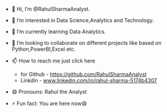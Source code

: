 - 👋 Hi, I’m @RahulSharmaAnalyst.
- 👀 I’m interested in Data Science,Analytics and Technology.  
- 🌱 I’m currently learning Data Analytics.
- 💞️ I’m looking to collaborate on different projects like based on Python,PowerBI,Excel etc.

- 📫 How to reach me just click here
   - for Github - https://github.com/RahulSharmaAnalyst
   - Linkdin - www.linkedin.com/in/rahul-sharma-5174b4307
 
- 😄 Pronouns: Rahul the Analyst
- ⚡ Fun fact: You are here now😄

<!---
RahulSharmaAnalyst/RahulSharmaAnalyst is a ✨ special ✨ repository because its `README.md` (this file) appears on your GitHub profile.
You can click the Preview link to take a look at your changes.
--->
